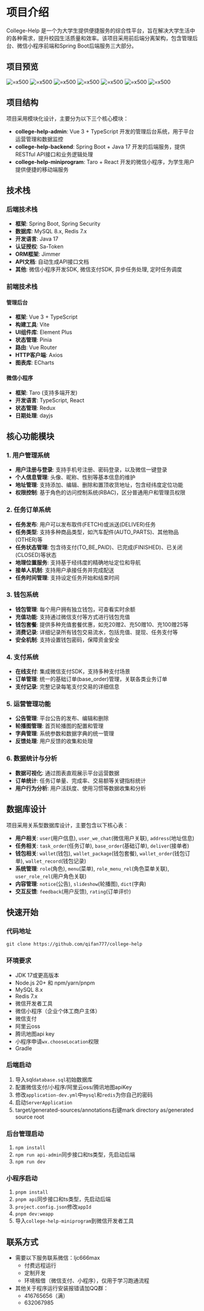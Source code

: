 # 项目介绍

College-Help 是一个为大学生提供便捷服务的综合性平台，旨在解决大学生活中的各种需求，提升校园生活质量和效率。该项目采用前后端分离架构，包含管理后台、微信小程序前端和Spring Boot后端服务三大部分。

## 项目预览

![ =x500](./images/task-order.png)
![ =x500](./images/user.png)
![ =x500](./images/order-list.png)
![ =x500](./images/wallet-record.png)
![ =x500](./images/rating.png)
![ =x500](./images/address-list.png)
![ =x500](./images/address.png)

## 项目结构

项目采用模块化设计，主要分为以下三个核心模块：

- **college-help-admin**: Vue 3 + TypeScript 开发的管理后台系统，用于平台运营管理和数据监控
- **college-help-backend**: Spring Boot + Java 17 开发的后端服务，提供RESTful API接口和业务逻辑处理
- **college-help-miniprogram**: Taro + React 开发的微信小程序，为学生用户提供便捷的移动端服务

## 技术栈

### 后端技术栈

- **框架**: Spring Boot, Spring Security
- **数据库**: MySQL 8.x, Redis 7.x
- **开发语言**: Java 17
- **认证授权**: Sa-Token
- **ORM框架**: Jimmer
- **API文档**: 自动生成API接口文档
- **其他**: 微信小程序开发SDK, 微信支付SDK, 异步任务处理, 定时任务调度

### 前端技术栈

#### 管理后台

- **框架**: Vue 3 + TypeScript
- **构建工具**: Vite
- **UI组件库**: Element Plus
- **状态管理**: Pinia
- **路由**: Vue Router
- **HTTP客户端**: Axios
- **图表库**: ECharts

#### 微信小程序

- **框架**: Taro (支持多端开发)
- **开发语言**: TypeScript, React
- **状态管理**: Redux
- **日期处理**: dayjs

## 核心功能模块

### 1. 用户管理系统

- **用户注册与登录**: 支持手机号注册、密码登录，以及微信一键登录
- **个人信息管理**: 头像、昵称、性别等基本信息的维护
- **地址管理**: 支持添加、编辑、删除和置顶收货地址，包含经纬度定位功能
- **权限控制**: 基于角色的访问控制系统(RBAC)，区分普通用户和管理员权限

### 2. 任务订单系统

- **任务发布**: 用户可以发布取件(FETCH)或派送(DELIVER)任务
- **任务类型**: 支持多种商品类型，如汽车配件(AUTO_PARTS)、其他物品(OTHER)等
- **任务状态管理**: 包含待支付(TO_BE_PAID)、已完成(FINISHED)、已关闭(CLOSED)等状态
- **地理位置服务**: 支持基于经纬度的精确地址定位和导航
- **接单人机制**: 支持用户承接任务并完成配送
- **任务时间管理**: 支持设定任务开始和结束时间

### 3. 钱包系统

- **钱包管理**: 每个用户拥有独立钱包，可查看实时余额
- **充值功能**: 支持通过微信支付等方式进行钱包充值
- **钱包套餐**: 提供多种充值套餐优惠，如充20赠2、充50赠10、充100赠25等
- **消费记录**: 详细记录所有钱包交易流水，包括充值、提现、任务支付等
- **安全机制**: 支持设置钱包密码，保障资金安全

### 4. 支付系统

- **在线支付**: 集成微信支付SDK，支持多种支付场景
- **订单管理**: 统一的基础订单(base_order)管理，关联各类业务订单
- **支付记录**: 完整记录每笔支付交易的详细信息

### 5. 运营管理功能

- **公告管理**: 平台公告的发布、编辑和删除
- **轮播图管理**: 首页轮播图的配置和管理
- **字典管理**: 系统参数和数据字典的统一管理
- **反馈处理**: 用户反馈的收集和处理

### 6. 数据统计与分析

- **数据可视化**: 通过图表直观展示平台运营数据
- **订单统计**: 任务订单量、完成率、交易额等关键指标统计
- **用户行为分析**: 用户活跃度、使用习惯等数据收集和分析

## 数据库设计

项目采用关系型数据库设计，主要包含以下核心表：

- **用户相关**: `user`(用户信息), `user_we_chat`(微信用户关联), `address`(地址信息)
- **任务相关**: `task_order`(任务订单), `base_order`(基础订单), `deliver`(接单者)
- **钱包相关**: `wallet`(钱包), `wallet_package`(钱包套餐), `wallet_order`(钱包订单), `wallet_record`(钱包记录)
- **系统管理**: `role`(角色), `menu`(菜单), `role_menu_rel`(角色菜单关联), `user_role_rel`(用户角色关联)
- **内容管理**: `notice`(公告), `slideshow`(轮播图), `dict`(字典)
- **交互反馈**: `feedback`(用户反馈), `rating`(订单评价)

## 快速开始

### 代码地址

```shell
git clone https://github.com/qifan777/college-help
```

### 环境要求

- JDK 17或更高版本
- Node.js 20+ 和 npm/yarn/pnpm
- MySQL 8.x
- Redis 7.x
- 微信开发者工具
- 微信小程序（企业个体工商户主体）
- 微信支付
- 阿里云oss
- 腾讯地图api key
- 小程序申请`wx.chooseLocation`权限
- Gradle

### 后端启动

1. 导入sql`database.sql`初始数据库
2. 配置微信支付/小程序/阿里云oss/腾讯地图apiKey
3. 修改`application-dev.yml`中`mysql`和`redis`为你自己的密码
4. 启动`ServerApplication`
5. target/generated-sources/annotations右键mark directory as/generated source root

### 后台管理启动

1. `npm install`
2. `npm run api-admin`同步接口和ts类型，先启动后端
3. `npm run dev`

### 小程序启动

1. `pnpm install`
2. `pnpm api`同步接口和ts类型，先启动后端
3. `project.config.json`修改`appId`
4. `pnpm dev:weapp`
5. 导入`college-help-miniprogram`到微信开发者工具

## 联系方式

- 需要以下服务联系微信：ljc666max
  - 付费远程运行
  - 定制开发
  - 环境租借（微信支付、小程序），仅用于学习跑通流程
- 其他关于程序运行安装报错请加QQ群：
  - 416765656（满）
  - 632067985
